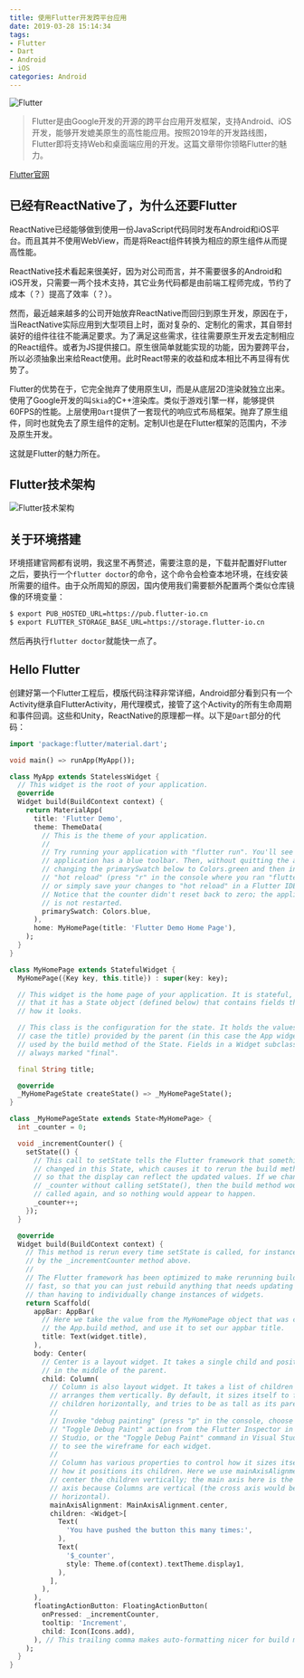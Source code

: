 ```yaml
---
title: 使用Flutter开发跨平台应用
date: 2019-03-28 15:14:34
tags:
- Flutter
- Dart
- Android
- iOS
categories: Android
---
```


![Flutter](https://flutter.cn/favicon.ico)

> Flutter是由Google开发的开源的跨平台应用开发框架，支持Android、iOS开发，能够开发媲美原生的高性能应用。按照2019年的开发路线图，Flutter即将支持Web和桌面端应用的开发。这篇文章带你领略Flutter的魅力。


<!-- more -->

[Flutter官网](https://flutter.dev/ "Flutter官网")


## 已经有ReactNative了，为什么还要Flutter

ReactNative已经能够做到使用一份JavaScript代码同时发布Android和iOS平台。而且其并不使用WebView，而是将React组件转换为相应的原生组件从而提高性能。

ReactNative技术看起来很美好，因为对公司而言，并不需要很多的Android和iOS开发，只需要一两个技术支持，其它业务代码都是由前端工程师完成，节约了成本（？）提高了效率（？）。

然而，最近越来越多的公司开始放弃ReactNative而回归到原生开发，原因在于，当ReactNative实际应用到大型项目上时，面对复杂的、定制化的需求，其自带封装好的组件往往不能满足要求。为了满足这些需求，往往需要原生开发去定制相应的React组件。或者为JS提供接口。原生很简单就能实现的功能，因为要跨平台，所以必须抽象出来给React使用。此时React带来的收益和成本相比不再显得有优势了。

Flutter的优势在于，它完全抛弃了使用原生UI，而是从底层2D渲染就独立出来。使用了Google开发的叫`Skia`的C++渲染库。类似于游戏引擎一样，能够提供60FPS的性能。上层使用`Dart`提供了一套现代的响应式布局框架。抛弃了原生组件，同时也就免去了原生组件的定制。定制UI也是在Flutter框架的范围内，不涉及原生开发。

这就是Flutter的魅力所在。

## Flutter技术架构

![Flutter技术架构](https://flutter.cn/images/arch-overview/archdiagram.png)

## 关于环境搭建

环境搭建官网都有说明，我这里不再赘述，需要注意的是，下载并配置好Flutter之后，要执行一个`flutter doctor`的命令，这个命令会检查本地环境，在线安装所需要的组件。由于众所周知的原因，国内使用我们需要额外配置两个类似仓库镜像的环境变量：

```bash
$ export PUB_HOSTED_URL=https://pub.flutter-io.cn
$ export FLUTTER_STORAGE_BASE_URL=https://storage.flutter-io.cn
```

然后再执行`flutter doctor`就能快一点了。


## Hello Flutter

创建好第一个Flutter工程后，模版代码注释非常详细，Android部分看到只有一个Activity继承自FlutterActivity，用代理模式，接管了这个Activity的所有生命周期和事件回调。这些和Unity，ReactNative的原理都一样。以下是`Dart`部分的代码：



```dart
import 'package:flutter/material.dart';

void main() => runApp(MyApp());

class MyApp extends StatelessWidget {
  // This widget is the root of your application.
  @override
  Widget build(BuildContext context) {
    return MaterialApp(
      title: 'Flutter Demo',
      theme: ThemeData(
        // This is the theme of your application.
        //
        // Try running your application with "flutter run". You'll see the
        // application has a blue toolbar. Then, without quitting the app, try
        // changing the primarySwatch below to Colors.green and then invoke
        // "hot reload" (press "r" in the console where you ran "flutter run",
        // or simply save your changes to "hot reload" in a Flutter IDE).
        // Notice that the counter didn't reset back to zero; the application
        // is not restarted.
        primarySwatch: Colors.blue,
      ),
      home: MyHomePage(title: 'Flutter Demo Home Page'),
    );
  }
}

class MyHomePage extends StatefulWidget {
  MyHomePage({Key key, this.title}) : super(key: key);

  // This widget is the home page of your application. It is stateful, meaning
  // that it has a State object (defined below) that contains fields that affect
  // how it looks.

  // This class is the configuration for the state. It holds the values (in this
  // case the title) provided by the parent (in this case the App widget) and
  // used by the build method of the State. Fields in a Widget subclass are
  // always marked "final".

  final String title;

  @override
  _MyHomePageState createState() => _MyHomePageState();
}

class _MyHomePageState extends State<MyHomePage> {
  int _counter = 0;

  void _incrementCounter() {
    setState(() {
      // This call to setState tells the Flutter framework that something has
      // changed in this State, which causes it to rerun the build method below
      // so that the display can reflect the updated values. If we changed
      // _counter without calling setState(), then the build method would not be
      // called again, and so nothing would appear to happen.
      _counter++;
    });
  }

  @override
  Widget build(BuildContext context) {
    // This method is rerun every time setState is called, for instance as done
    // by the _incrementCounter method above.
    //
    // The Flutter framework has been optimized to make rerunning build methods
    // fast, so that you can just rebuild anything that needs updating rather
    // than having to individually change instances of widgets.
    return Scaffold(
      appBar: AppBar(
        // Here we take the value from the MyHomePage object that was created by
        // the App.build method, and use it to set our appbar title.
        title: Text(widget.title),
      ),
      body: Center(
        // Center is a layout widget. It takes a single child and positions it
        // in the middle of the parent.
        child: Column(
          // Column is also layout widget. It takes a list of children and
          // arranges them vertically. By default, it sizes itself to fit its
          // children horizontally, and tries to be as tall as its parent.
          //
          // Invoke "debug painting" (press "p" in the console, choose the
          // "Toggle Debug Paint" action from the Flutter Inspector in Android
          // Studio, or the "Toggle Debug Paint" command in Visual Studio Code)
          // to see the wireframe for each widget.
          //
          // Column has various properties to control how it sizes itself and
          // how it positions its children. Here we use mainAxisAlignment to
          // center the children vertically; the main axis here is the vertical
          // axis because Columns are vertical (the cross axis would be
          // horizontal).
          mainAxisAlignment: MainAxisAlignment.center,
          children: <Widget>[
            Text(
              'You have pushed the button this many times:',
            ),
            Text(
              '$_counter',
              style: Theme.of(context).textTheme.display1,
            ),
          ],
        ),
      ),
      floatingActionButton: FloatingActionButton(
        onPressed: _incrementCounter,
        tooltip: 'Increment',
        child: Icon(Icons.add),
      ), // This trailing comma makes auto-formatting nicer for build methods.
    );
  }
}


```